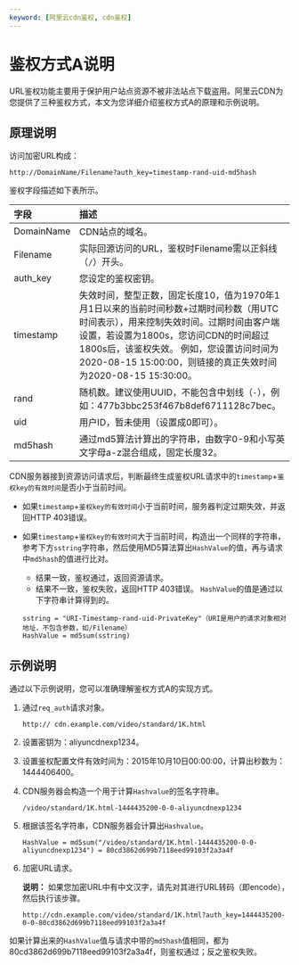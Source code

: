 ```yaml
---
keyword: [阿里云cdn鉴权, cdn鉴权]
---
```


# 鉴权方式A说明

URL鉴权功能主要用于保护用户站点资源不被非法站点下载盗用。阿里云CDN为您提供了三种鉴权方式，本文为您详细介绍鉴权方式A的原理和示例说明。

## 原理说明

访问加密URL构成：

```
http://DomainName/Filename?auth_key=timestamp-rand-uid-md5hash
```

鉴权字段描述如下表所示。

|字段|描述|
|:-|:-|
|DomainName|CDN站点的域名。|
|Filename|实际回源访问的URL，鉴权时Filename需以正斜线（`/`）开头。|
|auth\_key|您设定的鉴权密钥。|
|timestamp|失效时间，整型正数，固定长度10，值为1970年1月1日以来的当前时间秒数+过期时间秒数（用UTC时间表示），用来控制失效时间。过期时间由客户端设置，若设置为1800s，您访问CDN的时间超过1800s后，该鉴权失效。 例如，您设置访问时间为2020-08-15 15:00:00，则链接的真正失效时间为2020-08-15 15:30:00。 |
|rand|随机数。建议使用UUID，不能包含中划线（`-`），例如：477b3bbc253f467b8def6711128c7bec。|
|uid|用户ID，暂未使用（设置成0即可）。|
|md5hash|通过md5算法计算出的字符串，由数字0-9和小写英文字母a-z混合组成，固定长度32。|

CDN服务器接到资源访问请求后，判断最终生成鉴权URL请求中的`timestamp`+`鉴权key的有效时间`是否小于当前时间。

-   如果`timestamp`+`鉴权key的有效时间`小于当前时间，服务器判定过期失效，并返回HTTP 403错误。
-   如果`timestamp`+`鉴权key的有效时间`大于当前时间，构造出一个同样的字符串，参考下方`sstring`字符串，然后使用MD5算法算出`HashValue`的值，再与请求中`md5hash`的值进行比对。

    -   结果一致，鉴权通过，返回资源请求。
    -   结果不一致，鉴权失败，返回HTTP 403错误。
    `HashValue`的值是通过以下字符串计算得到的。

    ```
    sstring = "URI-Timestamp-rand-uid-PrivateKey"（URI是用户的请求对象相对地址，不包含参数，如/Filename）
    HashValue = md5sum(sstring)
    ```


## 示例说明

通过以下示例说明，您可以准确理解鉴权方式A的实现方式。

1.  通过`req_auth`请求对象。

    ```
    http:// cdn.example.com/video/standard/1K.html
    ```

2.  设置密钥为：aliyuncdnexp1234。
3.  设置鉴权配置文件有效时间为：2015年10月10日00:00:00，计算出秒数为：1444406400。
4.  CDN服务器会构造一个用于计算`Hashvalue`的签名字符串。

    ```
    /video/standard/1K.html-1444435200-0-0-aliyuncdnexp1234
    ```

5.  根据该签名字符串，CDN服务器会计算出`Hashvalue`。

    ```
    HashValue = md5sum("/video/standard/1K.html-1444435200-0-0-aliyuncdnexp1234") = 80cd3862d699b7118eed99103f2a3a4f
    ```

6.  加密URL请求。

    **说明：** 如果您加密URL中有中文汉字，请先对其进行URL转码（即encode），然后执行该步骤。

    ```
    http://cdn.example.com/video/standard/1K.html?auth_key=1444435200-0-0-80cd3862d699b7118eed99103f2a3a4f
    ```


如果计算出来的`HashValue`值与请求中带的`md5hash`值相同，都为80cd3862d699b7118eed99103f2a3a4f，则鉴权通过；反之鉴权失败。

